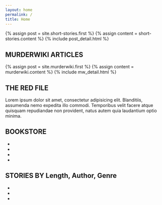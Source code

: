 ```yaml
---
layout: home
permalink: /
title: Home
---
```


<div class="{{ page.title }} homepage">

  <div class="featuredss">
    <!-- <h2>FEATURED SHORT STORY</h2> -->
    <div class="blog-index">
      {% assign post = site.short-stories.first %}
      {% assign content = short-stories.content %}
      {% include post_detail.html %}
    </div>
  </div>

  <div class="murderwiki">
  <h2>MURDERWIKI ARTICLES</h2>
    <div class="blog-index">
      {% assign post = site.murderwiki.first %}
      {% assign content = murderwiki.content %}
      {% include mw_detail.html %}
    </div>
  </div>

  <div class="trf">
  <h2>THE RED FILE</h2>
  <p>Lorem ipsum dolor sit amet, consectetur adipisicing elit. Blanditiis, assumenda nemo expedita illo commodi. Temporibus velit facere atque quisquam repudiandae non provident, natus autem quia laudantium optio minima.</p>
  </div>

  <div class="bookstore">
  <h2>BOOKSTORE</h2>
   <ul>
    <li><img class="bookimg" src="https://placehold.it/80x100?text=1" alt=""></li>
    <li><img class="bookimg" src="https://placehold.it/80x100?text=2" alt=""></li>
    <li><img class="bookimg" src="https://placehold.it/80x100?text=3" alt=""></li>
    <li><img class="bookimg" src="https://placehold.it/80x100?text=4" alt=""></li>
  </ul>
  </div>

  <div class="stories">
  <h2>STORIES BY Length, Author, Genre</h2>
   <ul>
    <li><img class="storyimg length" src="https://placehold.it/50x10?text=Length" alt=""></li>
    <li><img class="storyimg author" src="https://placehold.it/50x10?text=Author" alt=""></li>
    <li><img class="storyimg genre" src="https://placehold.it/50x10?text=Genre" alt=""></li>
  </ul>
  </div>

</div>
